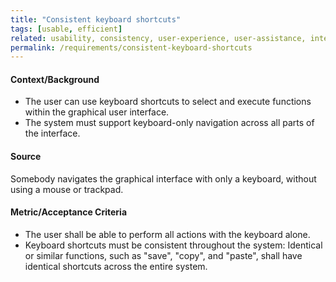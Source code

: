 ```yaml
---
title: "Consistent keyboard shortcuts"
tags: [usable, efficient]
related: usability, consistency, user-experience, user-assistance, interaction-capability
permalink: /requirements/consistent-keyboard-shortcuts
---
```


<div class="quality-requirement" markdown="1">


#### Context/Background

* The user can use keyboard shortcuts to select and execute functions within the graphical user interface.
* The system must support keyboard-only navigation across all parts of the interface.

#### Source
Somebody navigates the graphical interface with only a keyboard, without using a mouse or trackpad.

#### Metric/Acceptance Criteria

* The user shall be able to perform all actions with the keyboard alone.
* Keyboard shortcuts must be consistent throughout the system: 
Identical or similar functions, such as "save", "copy", and "paste", shall have identical shortcuts across the entire system.

</div><br>


